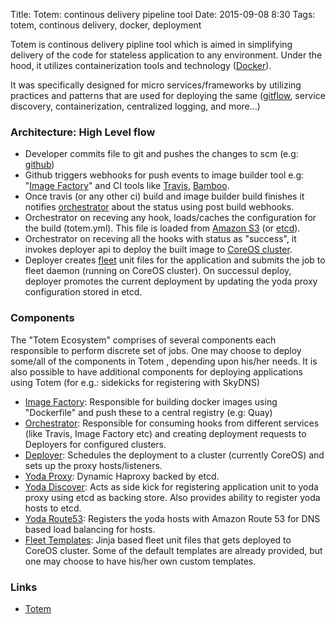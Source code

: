 Title: Totem: continous delivery pipeline tool
Date: 2015-09-08 8:30
Tags: totem, continous delivery, docker, deployment

Totem is continous delivery pipline tool which is aimed in simplifying delivery of the code for stateless application to any environment. Under the hood, it utilizes containerization tools and technology ([Docker](https://www.docker.com/)).

It was specifically designed for micro services/frameworks by utilizing practices and patterns that are used for deploying the same ([gitflow](http://jeffkreeftmeijer.com/2010/why-arent-you-using-git-flow/), service discovery, containerization, centralized logging, and more...)

### Architecture: High Level flow

- Developer commits file to git and pushes the changes to scm (e.g: [github](https://github.com/))
- Github triggers webhooks for push events to image builder tool e.g: "[Image Factory](https://github.com/totem/docker-image-factory)" and CI tools like [Travis](https://travis-ci.org/), [Bamboo](https://www.atlassian.com/software/bamboo).
- Once travis (or any other ci) build and image builder build finishes it notifies [orchestrator](https://github.com/totem/cluster-orchestrator) about the status using post build webhooks.
- Orchestrator on receving any hook, loads/caches the configuration for the build (totem.yml). This file is loaded from [Amazon S3](http://aws.amazon.com/s3/) (or [etcd](https://coreos.com/using-coreos/etcd/)).
- Orchestrator on receving all the hooks with status as "success", it invokes deployer api to deploy the built image to [CoreOS cluster](https://coreos.com/).
- Deployer creates [fleet](https://coreos.com/using-coreos/clustering) unit files for the application and submits the job to fleet daemon (running on CoreOS cluster). On successul deploy, deployer promotes the current deployment by updating the yoda proxy configuration stored in etcd.

### Components

The "Totem Ecosystem" comprises of several components each responsible to perform discrete set of jobs. One may choose to deploy some/all of the components in Totem , depending upon his/her needs. It is also possible to have additional components for deploying applications using Totem (for e.g.: sidekicks for registering with SkyDNS)

- [Image Factory](https://github.com/totem/docker-image-factory): Responsible for building docker images using "Dockerfile" and push these to a central registry (e.g: Quay)
- [Orchestrator](https://github.com/totem/cluster-orchestrator): Responsible for consuming hooks from different services (like Travis, Image Factory etc) and creating deployment requests to Deployers for configured clusters.
- [Deployer](https://github.com/totem/cluster-deployer): Schedules the deployment to a cluster (currently CoreOS) and sets up the proxy hosts/listeners.
- [Yoda Proxy](https://github.com/totem/yoda-proxy): Dynamic Haproxy backed by etcd.
- [Yoda Discover](https://github.com/totem/yoda-discover): Acts as side kick for registering application unit to yoda proxy using etcd as backing store. Also provides ability to register yoda hosts to etcd.
- [Yoda Route53](https://github.com/totem/yoda-discover): Registers the yoda hosts with Amazon Route 53 for DNS based load balancing for hosts.
- [Fleet Templates](https://github.com/totem/fleet-templates): Jinja based fleet unit files that gets deployed to CoreOS cluster. Some of the default templates are already provided, but one may choose to have his/her own custom templates.


### Links

- [Totem](http://totem.github.io/) 
